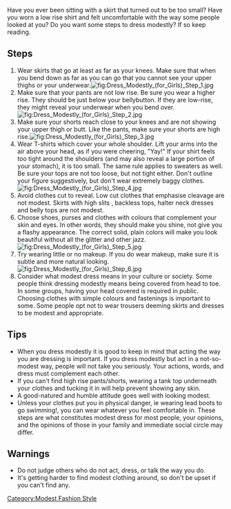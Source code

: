 Have you ever been sitting with a skirt that turned out to be too small?
Have you worn a low rise shirt and felt uncomfortable with the way some
people looked at you? Do you want some steps to dress modestly? If so
keep reading.

## Steps

1.  Wear skirts that go at least as far as your knees. Make sure that
    when you bend down as far as you can go that you cannot see your
    upper thighs or your
    underwear.![](Dress_Modestly_(for_Girls)_Step_1.jpg "fig:Dress_Modestly_(for_Girls)_Step_1.jpg")
2.  Make sure that your pants are not low rise. Be sure you wear a
    higher rise. They should be just below your bellybutton. If they are
    low-rise, they might reveal your underwear when you bend
    over.![](Dress_Modestly_(for_Girls)_Step_2.jpg "fig:Dress_Modestly_(for_Girls)_Step_2.jpg")
3.  Make sure your shorts reach close to your knees and are not showing
    your upper thigh or butt. Like the pants, make sure your shorts are
    high
    rise.![](Dress_Modestly_(for_Girls)_Step_3.jpg "fig:Dress_Modestly_(for_Girls)_Step_3.jpg")
4.  Wear T-shirts which cover your whole shoulder. Lift your arms into
    the air above your head, as if you were cheering, "Yay!" If your
    shirt feels too tight around the shoulders (and may also reveal a
    large portion of your stomach), it is too small. The same rule
    applies to sweaters as well. Be sure your tops are not too loose,
    but not tight either. Don't outline your figure suggestively, but
    don't wear extremely baggy
    clothes.![](Dress_Modestly_(for_Girls)_Step_4.jpg "fig:Dress_Modestly_(for_Girls)_Step_4.jpg")
5.  Avoid clothes cut to reveal. Low cut clothes that emphasise cleavage
    are not modest. Skirts with high slits , backless tops, halter neck
    dresses and belly tops are not modest.
6.  Choose shoes, purses and clothes with colours that complement your
    skin and eyes. In other words, they should make you shine, not give
    you a flashy appearance. The correct solid, plain colors will make
    you look beautiful without all the glitter and other
    jazz.![](Dress_Modestly_(for_Girls)_Step_5.jpg "fig:Dress_Modestly_(for_Girls)_Step_5.jpg")
7.  Try wearing little or no makeup. If you do wear makeup, make sure it
    is subtle and more natural
    looking.![](Dress_Modestly_(for_Girls)_Step_6.jpg "fig:Dress_Modestly_(for_Girls)_Step_6.jpg")
8.  Consider what modest dress means in your culture or society. Some
    people think dressing modestly means being covered from head to toe.
    In some groups, having your head covered is required in public.
    Choosing clothes with simple colours and fastenings is important to
    some. Some people opt not to wear trousers deeming skirts and
    dresses to be modest and appropriate.

## Tips

-   When you dress modestly it is good to keep in mind that acting the
    way you are dressing is important. If you dress modestly but act in
    a not-so-modest way, people will not take you seriously. Your
    actions, words, and dress must complement each other.
-   If you can't find high rise pants/shorts, wearing a tank top
    underneath your clothes and tucking it in will help prevent showing
    any skin.
-   A good-natured and humble attitude goes well with looking modest.
-   Unless your clothes put you in physical danger, ie wearing lead
    boots to go swimming!, you can wear whatever you feel comfortable
    in. These steps are what constitutes modest dress for most people,
    your opinions, and the opinions of those in your family and
    immediate social circle may differ.

## Warnings

-   Do not judge others who do not act, dress, or talk the way you do.
-   It's getting harder to find modest clothing around, so don't be
    upset if you can't find any.

[Category:Modest Fashion
Style](Category:Modest_Fashion_Style "wikilink")